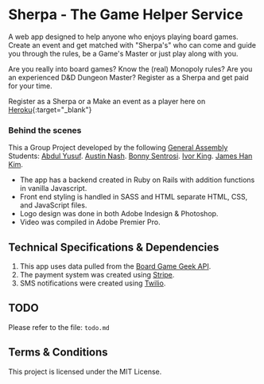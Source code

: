 
# Sherpa - The Game Helper Service

A web app designed to help anyone who enjoys playing board games. Create an event and get matched with "Sherpa's" who can come and guide you through the rules, be a Game's Master or just play along with you.

Are you really into board games? Know the (real) Monopoly rules? Are you an experienced D&D Dungeon Master? Register as a Sherpa and get paid for your time.

Register as a Sherpa or a Make an event as a player here on [Heroku](https://sherpa-app.herokuapp.com/){:target="_blank"}


### Behind the scenes
This a Group Project developed by the following [General Assembly]() Students:
[Abdul Yusuf](https://github.com/oolakunle).
[Austin Nash](https://github.com/austinnash80).
[Bonny Sentrosi](https://github.com/Sentrosi-Git).
[Ivor King](https://github.com/ivorking).
[James Han Kim](https://github.com/archihouse).


* The app has a backend created in Ruby on Rails with addition functions in vanilla Javascript.
* Front end styling is handled in SASS and HTML separate HTML, CSS, and JavaScript files.
* Logo design was done in both Adobe Indesign & Photoshop.
* Video was compiled in Adobe Premier Pro.

## Technical Specifications & Dependencies
1. This app uses data pulled from the [Board Game Geek API](https://boardgamegeek.com/wiki/page/BGG_XML_API&redirectedfrom=XML_API).
2. The payment system was created using [Stripe](https://stripe.com).
3. SMS notifications were created using [Twilio](https://www.twilio.com/).

## TODO
Please refer to the file: `todo.md`

## Terms & Conditions
This project is licensed under the MIT License.

